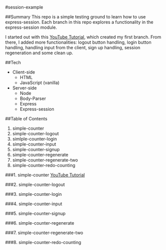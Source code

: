 #session-example

##Summary
This repo is a simple testing ground to learn how to use express-session. Each branch in this repo explores a functionality in the express-session module. 

I started out with this [YouTube Tutorial](https://youtu.be/yaeD7OCIzOg), which created my first branch. From there, I added more functionalities: logout button handling, login button handling, handling input from the client, sign up handling, session regeneration and some clean up.

##Tech
* Client-side
  * HTML
  * JavaScript (vanilla)
* Server-side
  * Node
  * Body-Parser
  * Express
  * Express-session

##Table of Contents
1. simple-counter
2. simple-counter-logout
3. simlple-counter-login
4. simple-counter-input
5. simple-counter-signup
6. simple-counter-regenerate
7. simple-counter-regenerate-two
8. simple-counter-redo-counting

###1. simple-counter
[YouTube Tutorial](https://youtu.be/yaeD7OCIzOg)

###2. simple-counter-logout

###3. simple-counter-login

###4. simple-counter-input

###5. simple-counter-signup

###6. simple-counter-regenerate

###7. simple-counter-regenerate-two

###8. simple-counter-redo-counting